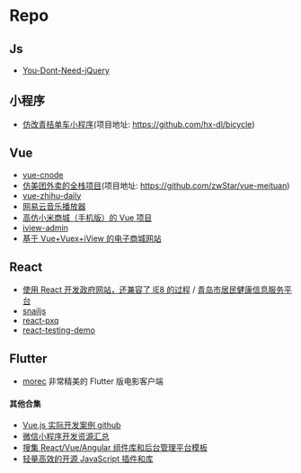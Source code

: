 # Repo

## Js

- [You-Dont-Need-jQuery](https://github.com/nefe/You-Dont-Need-jQuery)

## 小程序

- [仿改青桔单车小程序](https://juejin.im/post/5b1a104a5188257d9f24c7f9)(项目地址: https://github.com/hx-dl/bicycle)

## Vue

- [vue-cnode](https://github.com/lzxb/vue-cnode)
- [仿美团外卖的全栈项目](https://juejin.im/post/5aca46e2f265da238c3af4ca)(项目地址: https://github.com/zwStar/vue-meituan)
- [vue-zhihu-daily](https://github.com/cccyb/vue-zhihu-daily)
- [网易云音乐播放器](https://github.com/IFmiss/vue-music)
- [高仿小米商城（手机版）的 Vue 项目](https://github.com/beautifulBoys/vue-XiaoMi-Shop)
- [iview-admin](https://github.com/iview/iview-admin)
- [基于 Vue+Vuex+iView 的电子商城网站](https://github.com/PowerDos/Mall-Vue)

## React

- [使用 React 开发政府网站，还兼容了 IE8 的过程](https://github.com/jun-lu/blog/issues/51) / [青岛市居民健康信息服务平台](http://guahao.jkqd.gov.cn/#/index)
- [snailjs](https://github.com/BrunoBernardino/snailjs)
- [react-pxq](https://github.com/bailicangdu/react-pxq)
- [react-testing-demo](https://github.com/ruanyf/react-testing-demo)

## Flutter

- [morec](https://github.com/Mayandev/morec) 非常精美的 Flutter 版电影客户端

#### 其他合集

- [Vue.js 实际开发案例 github](https://segmentfault.com/a/1190000015151511)
- [微信小程序开发资源汇总](https://github.com/justjavac/awesome-wechat-weapp)
- [搜集 React/Vue/Angular 组件库和后台管理平台模板](https://github.com/jaywcjlove/awesome-uikit)
- [轻量高效的开源 JavaScript 插件和库](https://github.com/jaywcjlove/handbook/blob/master/Javascript/%E8%BD%BB%E9%87%8F%E9%AB%98%E6%95%88%E7%9A%84%E5%BC%80%E6%BA%90JavaScript%E6%8F%92%E4%BB%B6%E5%92%8C%E5%BA%93.md)
